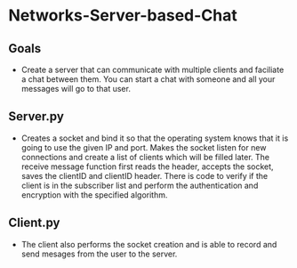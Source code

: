 # Networks-Server-based-Chat

## Goals
* Create a server that can communicate with multiple clients and faciliate a chat between them. You can start a chat with someone and all your messages will go to that user.

## Server.py
* Creates a socket and bind it so that the operating system knows that it is going to use the given IP and port. Makes the socket listen for new connections and create a list of clients which will be filled later. The receive message function first reads the header, accepts the socket, saves the clientID and clientID header. There is code to verify if the client is in the subscriber list and perform the authentication and encryption with the specified algorithm.

## Client.py
* The client also performs the socket creation and is able to record and send mesages from the user to the server.
